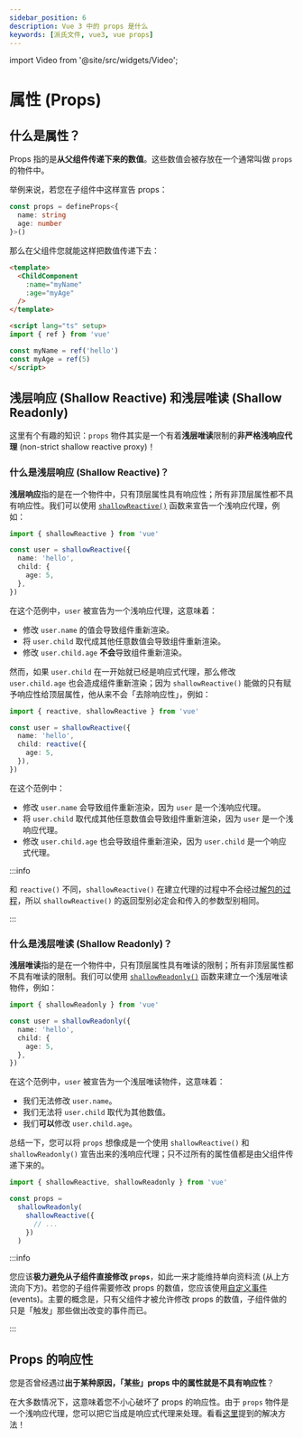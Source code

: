 ```yaml
---
sidebar_position: 6
description: Vue 3 中的 props 是什么
keywords: [派氏文件, vue3, vue props]
---
```


import Video from '@site/src/widgets/Video';

# 属性 (Props)

## 什么是属性？

Props 指的是**从父组件传递下来的数值**。这些数值会被存放在一个通常叫做 `props` 的物件中。

举例来说，若您在子组件中这样宣告 props：

```ts title="ChildComponent.vue" showLineNumbers
const props = defineProps<{
  name: string
  age: number
}>()
```

那么在父组件您就能这样把数值传递下去：

```html title="ParentComponent.vue" showLineNumbers
<template>
  <ChildComponent
    :name="myName"
    :age="myAge"
  />
</template>

<script lang="ts" setup>
import { ref } from 'vue'

const myName = ref('hello')
const myAge = ref(5)
</script>
```

## 浅层响应 (Shallow Reactive) 和浅层唯读 (Shallow Readonly)

这里有个有趣的知识：`props` 物件其实是一个有着**浅层唯读**限制的**非严格浅响应代理** (non-strict shallow reactive proxy)！

### 什么是浅层响应 (Shallow Reactive)？

**浅层响应**指的是在一个物件中，只有顶层属性具有响应性；所有非顶层属性都不具有响应性。我们可以使用 [`shallowReactive()`](https://vuejs.org/api/reactivity-advanced.html#shallowreactive) 函数来宣告一个浅响应代理，例如：

```ts showLineNumbers
import { shallowReactive } from 'vue'

const user = shallowReactive({
  name: 'hello',
  child: {
    age: 5,
  },
})
```

在这个范例中，`user` 被宣告为一个浅响应代理，这意味着：

- 修改 `user.name` 的值会导致组件重新渲染。
- 将 `user.child` 取代成其他任意数值会导致组件重新渲染。
- 修改 `user.child.age` **不会**导致组件重新渲染。

然而，如果 `user.child` 在一开始就已经是响应式代理，那么修改 `user.child.age` 也会造成组件重新渲染；因为 `shallowReactive()` 能做的只有赋予响应性给顶层属性，他从来不会「去除响应性」，例如：

```ts showLineNumbers
import { reactive, shallowReactive } from 'vue'

const user = shallowReactive({
  name: 'hello',
  child: reactive({
    age: 5,
  }),
})
```

在这个范例中：

- 修改 `user.name` 会导致组件重新渲染，因为 `user` 是一个浅响应代理。
- 将 `user.child` 取代成其他任意数值会导致组件重新渲染，因为 `user` 是一个浅响应代理。
- 修改 `user.child.age` 也会导致组件重新渲染，因为 `user.child` 是一个响应式代理。

:::info

和 `reactive()` 不同，`shallowReactive()` 在建立代理的过程中不会经过[解包的过程](./unwrap-nested-ref)，所以 `shallowReactive()` 的返回型别必定会和传入的参数型别相同。

:::

### 什么是浅层唯读 (Shallow Readonly)？

**浅层唯读**指的是在一个物件中，只有顶层属性具有唯读的限制；所有非顶层属性都不具有唯读的限制。我们可以使用 [`shallowReadonly()`](https://vuejs.org/api/reactivity-advanced.html#shallowreadonly) 函数来建立一个浅层唯读物件，例如：

```ts showLineNumbers
import { shallowReadonly } from 'vue'

const user = shallowReadonly({
  name: 'hello',
  child: {
    age: 5,
  },
})
```

在这个范例中，`user` 被宣告为一个浅层唯读物件，这意味着：

- 我们无法修改 `user.name`。
- 我们无法将 `user.child` 取代为其他数值。
- 我们**可以**修改 `user.child.age`。

总结一下，您可以将 `props` 想像成是一个使用 `shallowReactive()` 和 `shallowReadonly()` 宣告出来的浅响应代理；只不过所有的属性值都是由父组件传递下来的。

```ts showLineNumbers
import { shallowReactive, shallowReadonly } from 'vue'

const props =
  shallowReadonly(
    shallowReactive({
      // ...
    })
  )
```

:::info

您应该**极力避免从子组件直接修改 `props`**，如此一来才能维持单向资料流 (从上方流向下方)。若您的子组件需要修改 props 的数值，您应该使用[自定义事件](https://vuejs.org/guide/components/events.html#component-events) (events)。主要的概念是，只有父组件才被允许修改 props 的数值，子组件做的只是「触发」那些做出改变的事件而已。

:::

## Props 的响应性

您是否曾经遇过**出于某种原因，「某些」props 中的属性就是不具有响应性**？

在大多数情况下，这意味着您不小心破坏了 props 的响应性。由于 `props` 物件是一个浅响应代理，您可以把它当成是响应式代理来处理。看看[这里](./reactive#响应式代理的响应性)提到的解决方法！
